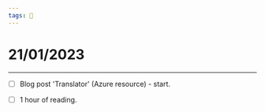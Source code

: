 ```yaml
---
tags: 📆
---
```


# 21/01/2023
---

- [ ] Blog post 'Translator' (Azure resource) - start.
- [ ] 1 hour of reading.



